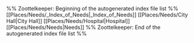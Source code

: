 %% Zoottelkeeper: Beginning of the autogenerated index file list  %%
 [[Places/Needs/_Index_of_Needs|_Index_of_Needs]]
 [[Places/Needs/City Hall|City Hall]]
 [[Places/Needs/Hospital|Hospital]]
 [[Places/Needs/Needs|Needs]]
%% Zoottelkeeper: End of the autogenerated index file list  %%
